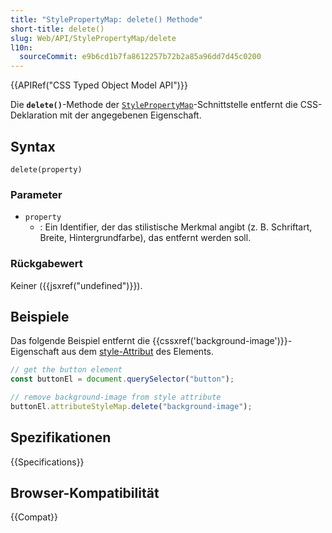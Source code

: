 ```yaml
---
title: "StylePropertyMap: delete() Methode"
short-title: delete()
slug: Web/API/StylePropertyMap/delete
l10n:
  sourceCommit: e9b6cd1b7fa8612257b72b2a85a96dd7d45c0200
---
```


{{APIRef("CSS Typed Object Model API")}}

Die **`delete()`**-Methode der
[`StylePropertyMap`](/de/docs/Web/API/StylePropertyMap)-Schnittstelle entfernt die CSS-Deklaration mit der angegebenen Eigenschaft.

## Syntax

```js-nolint
delete(property)
```

### Parameter

- `property`
  - : Ein Identifier, der das stilistische Merkmal angibt (z. B. Schriftart, Breite, Hintergrundfarbe), das entfernt werden soll.

### Rückgabewert

Keiner ({{jsxref("undefined")}}).

## Beispiele

Das folgende Beispiel entfernt die {{cssxref('background-image')}}-Eigenschaft aus dem
[style-Attribut](/de/docs/Web/HTML/Reference/Global_attributes/style) des Elements.

```js
// get the button element
const buttonEl = document.querySelector("button");

// remove background-image from style attribute
buttonEl.attributeStyleMap.delete("background-image");
```

## Spezifikationen

{{Specifications}}

## Browser-Kompatibilität

{{Compat}}

